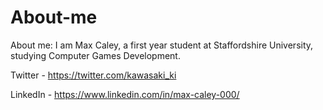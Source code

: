 # About-me
About me:
I am Max Caley, a first year student at Staffordshire University, studying Computer Games Development. 

Twitter - https://twitter.com/kawasaki_ki

LinkedIn - https://www.linkedin.com/in/max-caley-000/
